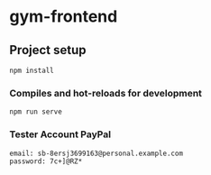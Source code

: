# gym-frontend

## Project setup
```
npm install
```

### Compiles and hot-reloads for development
```
npm run serve
```

### Tester Account PayPal
```
email: sb-8ersj3699163@personal.example.com
password: 7c+]@RZ*
